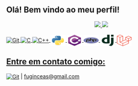 ## Olá! Bem vindo ao meu perfil! 

<div align="center">
  <a href="https://github.com/arthurnmachado">
  <img height="180em" src="https://github-readme-stats.vercel.app/api?username=arthurnmachado&show_icons=true&theme=dark&include_all_commits=true&count_private=true"/>
  <img height="180em" src="https://github-readme-stats.vercel.app/api/top-langs/?username=arthurnmachado&hide=scss,jupyter%20notebook&layout=compact&langs_count=7&theme=dark"/>
</div>
<div style="display: inline_block"><br>
  <img align="center" alt="Git" height="30" width="40" src="https://cdn.jsdelivr.net/gh/devicons/devicon/icons/git/git-plain.svg">
  <img align="center" alt="C" height="30" width="40" src="https://cdn.jsdelivr.net/gh/devicons/devicon/icons/c/c-original.svg">
  <img align="center" alt="C++" height="30" width="40" src="https://cdn.jsdelivr.net/gh/devicons/devicon/icons/cplusplus/cplusplus-original.svg">
  <img align="center" alt="Python" height="30" width="40" src="https://raw.githubusercontent.com/devicons/devicon/master/icons/python/python-original.svg">
  <img align="center" alt="Csharp" height="30" width="40" src="https://raw.githubusercontent.com/devicons/devicon/master/icons/csharp/csharp-original.svg">
  <img align="center" alt="PHP" height="30" width="40" src="https://raw.githubusercontent.com/devicons/devicon/v2.16.0/icons/php/php-original.svg">
  <img align="center" alt="Django" height="30" width="40" src="https://raw.githubusercontent.com/devicons/devicon/v2.16.0/icons/django/django-plain.svg">
  <img align="center" alt="Laravel" height="30" width="40" src="https://raw.githubusercontent.com/devicons/devicon/v2.16.0/icons/laravel/laravel-original.svg">
</div>

##


## Entre em contato comigo:

<a href="https://www.linkedin.com/in/arthurnmachado/" target="_blank"><img align="center" alt="Git" height="20" width="20" src="https://cdn.jsdelivr.net/npm/devicon@2.16.0/icons/linkedin/linkedin-original.svg"></a>
| [fuginceas@gmail.com](mailto:fuginceas@gmail.com)
